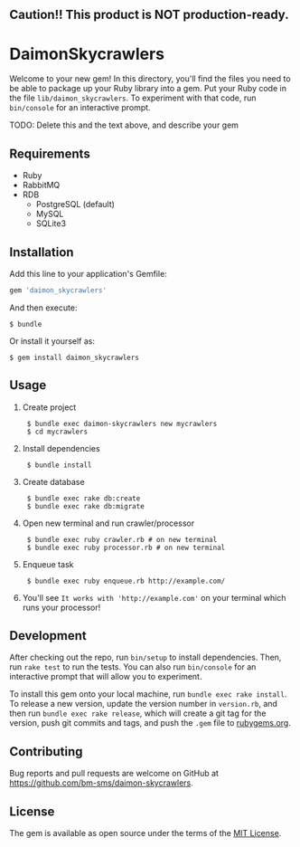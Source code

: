 ## Caution!! This product is NOT production-ready.

# DaimonSkycrawlers

Welcome to your new gem! In this directory, you'll find the files you need to be able to package up your Ruby library into a gem. Put your Ruby code in the file `lib/daimon_skycrawlers`. To experiment with that code, run `bin/console` for an interactive prompt.

TODO: Delete this and the text above, and describe your gem

## Requirements

- Ruby
- RabbitMQ
- RDB
  - PostgreSQL (default)
  - MySQL
  - SQLite3

## Installation

Add this line to your application's Gemfile:

```ruby
gem 'daimon_skycrawlers'
```

And then execute:

    $ bundle

Or install it yourself as:

    $ gem install daimon_skycrawlers

## Usage

1. Create project

        $ bundle exec daimon-skycrawlers new mycrawlers
        $ cd mycrawlers

2. Install dependencies

        $ bundle install

3. Create database

        $ bundle exec rake db:create
        $ bundle exec rake db:migrate

4. Open new terminal and run crawler/processor

        $ bundle exec ruby crawler.rb # on new terminal
        $ bundle exec ruby processor.rb # on new terminal

5. Enqueue task

        $ bundle exec ruby enqueue.rb http://example.com/

6. You'll see `It works with 'http://example.com'` on your terminal which runs your processor!

## Development

After checking out the repo, run `bin/setup` to install dependencies. Then, run `rake test` to run the tests. You can also run `bin/console` for an interactive prompt that will allow you to experiment.

To install this gem onto your local machine, run `bundle exec rake install`. To release a new version, update the version number in `version.rb`, and then run `bundle exec rake release`, which will create a git tag for the version, push git commits and tags, and push the `.gem` file to [rubygems.org](https://rubygems.org).

## Contributing

Bug reports and pull requests are welcome on GitHub at https://github.com/bm-sms/daimon-skycrawlers.


## License

The gem is available as open source under the terms of the [MIT License](http://opensource.org/licenses/MIT).

